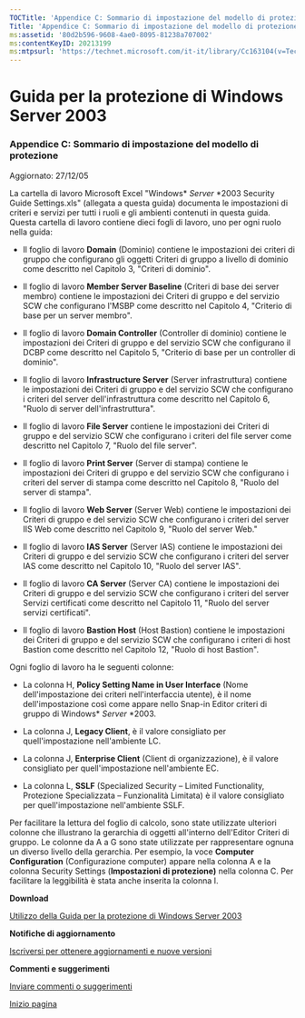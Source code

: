 ```yaml
---
TOCTitle: 'Appendice C: Sommario di impostazione del modello di protezione'
Title: 'Appendice C: Sommario di impostazione del modello di protezione'
ms:assetid: '80d2b596-9608-4ae0-8095-81238a707002'
ms:contentKeyID: 20213199
ms:mtpsurl: 'https://technet.microsoft.com/it-it/library/Cc163104(v=TechNet.10)'
---
```


Guida per la protezione di Windows Server 2003
==============================================

### Appendice C: Sommario di impostazione del modello di protezione

Aggiornato: 27/12/05

La cartella di lavoro Microsoft Excel "Windows* *Server* *2003 Security Guide Settings.xls" (allegata a questa guida) documenta le impostazioni di criteri e servizi per tutti i ruoli e gli ambienti contenuti in questa guida. Questa cartella di lavoro contiene dieci fogli di lavoro, uno per ogni ruolo nella guida:

-   Il foglio di lavoro **Domain** (Dominio) contiene le impostazioni dei criteri di gruppo che configurano gli oggetti Criteri di gruppo a livello di dominio come descritto nel Capitolo 3, "Criteri di dominio".

-   Il foglio di lavoro **Member Server Baseline** (Criteri di base dei server membro) contiene le impostazioni dei Criteri di gruppo e del servizio SCW che configurano l'MSBP come descritto nel Capitolo 4, "Criterio di base per un server membro".

-   Il foglio di lavoro **Domain Controller** (Controller di dominio) contiene le impostazioni dei Criteri di gruppo e del servizio SCW che configurano il DCBP come descritto nel Capitolo 5, "Criterio di base per un controller di dominio".

-   Il foglio di lavoro **Infrastructure Server** (Server infrastruttura) contiene le impostazioni dei Criteri di gruppo e del servizio SCW che configurano i criteri del server dell'infrastruttura come descritto nel Capitolo 6, "Ruolo di server dell'infrastruttura".

-   Il foglio di lavoro **File Server** contiene le impostazioni dei Criteri di gruppo e del servizio SCW che configurano i criteri del file server come descritto nel Capitolo 7, "Ruolo del file server".

-   Il foglio di lavoro **Print Server** (Server di stampa) contiene le impostazioni dei Criteri di gruppo e del servizio SCW che configurano i criteri del server di stampa come descritto nel Capitolo 8, "Ruolo del server di stampa".

-   Il foglio di lavoro **Web Server** (Server Web) contiene le impostazioni dei Criteri di gruppo e del servizio SCW che configurano i criteri del server IIS Web come descritto nel Capitolo 9, "Ruolo del server Web."

-   Il foglio di lavoro **IAS Server** (Server IAS) contiene le impostazioni dei Criteri di gruppo e del servizio SCW che configurano i criteri del server IAS come descritto nel Capitolo 10, "Ruolo del server IAS".

-   Il foglio di lavoro **CA Server** (Server CA) contiene le impostazioni dei Criteri di gruppo e del servizio SCW che configurano i criteri del server Servizi certificati come descritto nel Capitolo 11, "Ruolo del server servizi certificati".

-   Il foglio di lavoro **Bastion Host** (Host Bastion) contiene le impostazioni dei Criteri di gruppo e del servizio SCW che configurano i criteri di host Bastion come descritto nel Capitolo 12, "Ruolo di host Bastion".

Ogni foglio di lavoro ha le seguenti colonne:

-   La colonna H, **Policy Setting Name in User Interface** (Nome dell'impostazione dei criteri nell'interfaccia utente), è il nome dell'impostazione così come appare nello Snap-in Editor criteri di gruppo di Windows* *Server* *2003.

-   La colonna J, **Legacy Client**, è il valore consigliato per quell'impostazione nell'ambiente LC.

-   La colonna J, **Enterprise Client** (Client di organizzazione), è il valore consigliato per quell'impostazione nell'ambiente EC.

-   La colonna L, **SSLF** (Specialized Security – Limited Functionality, Protezione Specializzata – Funzionalità Limitata) è il valore consigliato per quell'impostazione nell'ambiente SSLF.

Per facilitare la lettura del foglio di calcolo, sono state utilizzate ulteriori colonne che illustrano la gerarchia di oggetti all'interno dell'Editor Criteri di gruppo. Le colonne da A a G sono state utilizzate per rappresentare ognuna un diverso livello della gerarchia. Per esempio, la voce **Computer Configuration** (Configurazione computer) appare nella colonna A e la colonna Security Settings (**Impostazioni di protezione)** nella colonna C. Per facilitare la leggibilità è stata anche inserita la colonna I.

**Download**

[Utilizzo della Guida per la protezione di Windows Server 2003](http://go.microsoft.com/fwlink/?linkid=14846)

**Notifiche di aggiornamento**

[Iscriversi per ottenere aggiornamenti e nuove versioni](http://go.microsoft.com/fwlink/?linkid=54982)

**Commenti e suggerimenti**

[Inviare commenti o suggerimenti](mailto:%20secwish@microsoft.com?subject=guida%20per%20la%20protezione%20di%20windows%20server%202003)

[](#mainsection)[Inizio pagina](#mainsection)
